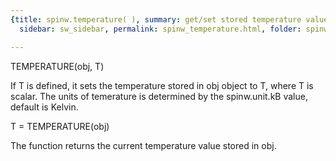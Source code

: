 ```yaml
---
{title: spinw.temperature( ), summary: get/set stored temperature value, keywords: sample,
  sidebar: sw_sidebar, permalink: spinw_temperature.html, folder: spinw, mathjax: 'true'}

---
```

 
TEMPERATURE(obj, T)
 
If T is defined, it sets the temperature stored in obj object
to T, where T is scalar. The units of temerature is
determined by the spinw.unit.kB value, default is Kelvin.
 
T = TEMPERATURE(obj)
 
The function returns the current temperature value stored in
obj.
 

